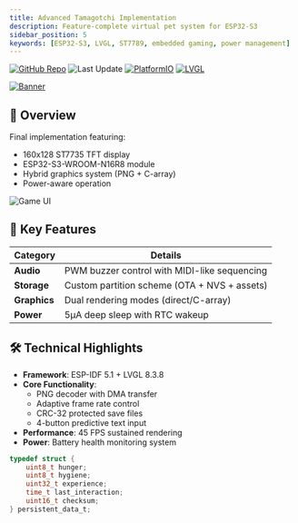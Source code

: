 ```yaml
---
title: Advanced Tamagotchi Implementation
description: Feature-complete virtual pet system for ESP32-S3
sidebar_position: 5
keywords: [ESP32-S3, LVGL, ST7789, embedded gaming, power management]
---
```

[![GitHub Repo](https://img.shields.io/badge/GitHub-Repo-blue?logo=github)](https://github.com/netraular/esp32-tamagotchi) ![Last Update](https://img.shields.io/github/last-commit/netraular/esp32-tamagotchi) [![PlatformIO](https://img.shields.io/badge/PlatformIO-Build%20System-orange)](https://platformio.org/) [![LVGL](https://img.shields.io/badge/LVGL-8.3.8-pink?logo=lvgl)](https://lvgl.io)

[![Banner](https://placehold.co/600x200/2a2d32/FFF?text=Tamagotchi+Demo)](https://github.com/netraular/esp32-tamagotchi)

## 📌 Overview
Final implementation featuring:
- 160x128 ST7735 TFT display
- ESP32-S3-WROOM-N16R8 module
- Hybrid graphics system (PNG + C-array)
- Power-aware operation

![Game UI](https://placehold.co/400x250/2a2d32/FFF?text=Game+Interface)

## 🌟 Key Features

| **Category**       | **Details**                          |
|--------------------|--------------------------------------|
| **Audio**          | PWM buzzer control with MIDI-like sequencing |
| **Storage**        | Custom partition scheme (OTA + NVS + assets) |
| **Graphics**       | Dual rendering modes (direct/C-array) |
| **Power**          | 5μA deep sleep with RTC wakeup      |

## 🛠 Technical Highlights

- **Framework**: ESP-IDF 5.1 + LVGL 8.3.8
- **Core Functionality**:
  - PNG decoder with DMA transfer
  - Adaptive frame rate control
  - CRC-32 protected save files
  - 4-button predictive text input
- **Performance**: 45 FPS sustained rendering
- **Power**: Battery health monitoring system

```c
typedef struct {
    uint8_t hunger;
    uint8_t hygiene;
    uint32_t experience;
    time_t last_interaction;
    uint16_t checksum;
} persistent_data_t;
```